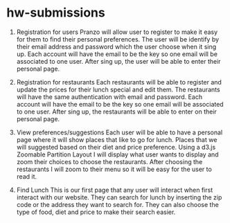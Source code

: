 # hw-submissions

1. Registration for users
Pranzo will allow user to register to make it easy for them to find their personal preferences. The user will be identify by their email address and password which the user choose when it sing up. Each account will have the email to be the key so one email will be associated to one user. After sing up, the user will be able to enter their personal page.

2. Registration for restaurants
Each restaurants will be able to register and update the prices for their lunch special and edit them. The restaurants will have the same authentication with email and password.  Each account will have the email to be the key so one email will be associated to one user. After sing up, the restaurants will be able to enter on their personal page.

3. View preferences/suggestions
Each user will be able to have a personal page where it will show places that like to go for lunch. Places that we will suggested based on their diet and price preference. Using a d3.js Zoomable Partition Layout I will display what user wants to display and zoom their choices to choose the restaurants. After choosing the restaurants I will zoom to their menu so it will be easy for the user to read it.

4. Find Lunch
This is our first page that any user will interact when first interact with our website. They can search for lunch by inserting the zip code or the address they want to search for. They can also choose the type of food, diet and price to make their search easier. 

